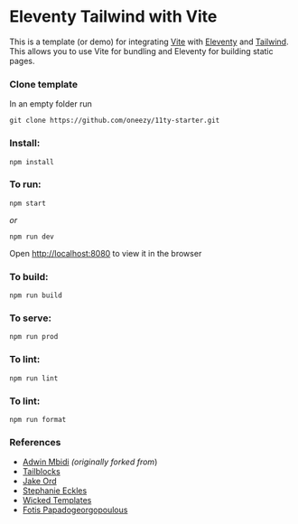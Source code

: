 # Eleventy Tailwind with Vite

This is a template (or demo) for integrating [Vite](https://vitejs.dev) with [Eleventy](https://www.11ty.dev/) and [Tailwind](https://tailwindcss.com). This allows you to use Vite for bundling and Eleventy for building static pages.

### Clone template

In an empty folder run 
```
git clone https://github.com/oneezy/11ty-starter.git
```
### Install:

```
npm install
```

### To run:

```
npm start
```
*or*
```
npm run dev
```

Open [http://localhost:8080](http://localhost:8080) to view it in the browser

### To build:

```
npm run build
```
### To serve:

```
npm run prod
```

### To lint:

```
npm run lint
```

### To lint:

```
npm run format
```


### References
- [Adwin Mbidi](https://github.com/adwinmbd/eleventy-tailwind-vite-template) *(originally forked from*)
- [Tailblocks](https://tailblocks.cc)
- [Jake Ord](https://github.com/jorddy/eleventy-vite-sass)
- [Stephanie Eckles](https://github.com/5t3ph/smol-11ty-starter)
- [Wicked Templates](https://blocks.wickedtemplates.com)
- [Fotis Papadogeorgopoulous](https://github.com/fpapado/eleventy-with-vite)

